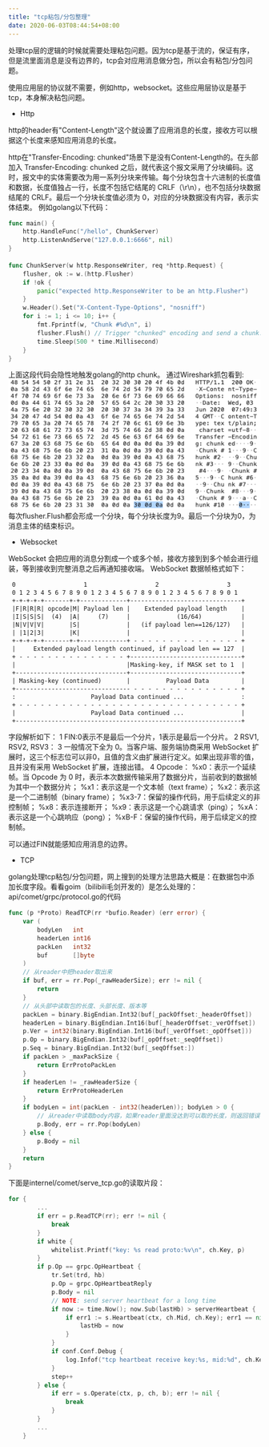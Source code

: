```yaml
---
title: "tcp粘包/分包整理"
date: 2020-06-03T08:44:54+08:00
---
```


处理tcp层的逻辑的时候就需要处理粘包问题。因为tcp是基于流的，保证有序，但是流里面消息是没有边界的，tcp会对应用消息做分包，所以会有粘包/分包问题。

使用应用层的协议就不需要，例如http，websocket。这些应用层协议是基于tcp，本身解决粘包问题。

* Http

http的header有"Content-Length"这个就设置了应用消息的长度，接收方可以根据这个长度来感知应用消息的长度。

http在"Transfer-Encoding: chunked"场景下是没有Content-Length的。在头部加入 Transfer-Encoding: chunked 之后，就代表这个报文采用了分块编码。这时，报文中的实体需要改为用一系列分块来传输。每个分块包含十六进制的长度值和数据，长度值独占一行，长度不包括它结尾的 CRLF（\r\n），也不包括分块数据结尾的 CRLF。最后一个分块长度值必须为 0，对应的分块数据没有内容，表示实体结束。
例如golang以下代码：
```go
func main() {
	http.HandleFunc("/hello", ChunkServer)
	http.ListenAndServe("127.0.0.1:6666", nil)
}

func ChunkServer(w http.ResponseWriter, req *http.Request) {
	flusher, ok := w.(http.Flusher)
	if !ok {
		panic("expected http.ResponseWriter to be an http.Flusher")
	}
	w.Header().Set("X-Content-Type-Options", "nosniff")
	for i := 1; i <= 10; i++ {
		fmt.Fprintf(w, "Chunk #%d\n", i)
		flusher.Flush() // Trigger "chunked" encoding and send a chunk...
		time.Sleep(500 * time.Millisecond)
	}
}
```
上面这段代码会隐性地触发golang的http chunk。
通过Wireshark抓包看到:
![1](WX20200603-155458.png)
每次flusher.Flush都会形成一个分块，每个分块长度为9。最后一个分块为0，为消息主体的结束标识。

* Websocket

WebSocket 会把应用的消息分割成一个或多个帧，接收方接到到多个帧会进行组装，等到接收到完整消息之后再通知接收端。
WebSocket 数据帧格式如下：
```
 0                   1                   2                   3
 0 1 2 3 4 5 6 7 8 9 0 1 2 3 4 5 6 7 8 9 0 1 2 3 4 5 6 7 8 9 0 1
 +-+-+-+-+-------+-+-------------+-------------------------------+
 |F|R|R|R| opcode|M| Payload len |    Extended payload length    |
 |I|S|S|S|  (4)  |A|     (7)     |             (16/64)           |
 |N|V|V|V|       |S|             |   (if payload len==126/127)   |
 | |1|2|3|       |K|             |                               |
 +-+-+-+-+-------+-+-------------+ - - - - - - - - - - - - - - - +
 |     Extended payload length continued, if payload len == 127  |
 + - - - - - - - - - - - - - - - +-------------------------------+
 |                               |Masking-key, if MASK set to 1  |
 +-------------------------------+-------------------------------+
 | Masking-key (continued)       |          Payload Data         |
 +-------------------------------- - - - - - - - - - - - - - - - +
 :                     Payload Data continued ...                :
 + - - - - - - - - - - - - - - - - - - - - - - - - - - - - - - - +
 |                     Payload Data continued ...                |
 +---------------------------------------------------------------+
```
字段解析如下：
1 FIN:0表示不是最后一个分片，1表示是最后一个分片。
2 RSV1, RSV2, RSV3：
3 一般情况下全为 0。当客户端、服务端协商采用 WebSocket 扩展时，这三个标志位可以非0，且值的含义由扩展进行定义。如果出现非零的值，且并没有采用 WebSocket 扩展，连接出错。
4 Opcode：
        %x0：表示一个延续帧。当 Opcode 为 0 时，表示本次数据传输采用了数据分片，当前收到的数据帧为其中一个数据分片；
        %x1：表示这是一个文本帧（text frame）；
        %x2：表示这是一个二进制帧（binary frame）；
        %x3-7：保留的操作代码，用于后续定义的非控制帧；
        %x8：表示连接断开；
        %x9：表示这是一个心跳请求（ping）；
        %xA：表示这是一个心跳响应（pong）；
        %xB-F：保留的操作代码，用于后续定义的控制帧。

可以通过FIN就能感知应用消息的边界。

* TCP

golang处理tcp粘包/分包问题，网上搜到的处理方法思路大概是：在数据包中添加长度字段。看看goim（bilibili毛剑开发的）是怎么处理的：
api/comet/grpc/protocol.go的代码
```go
func (p *Proto) ReadTCP(rr *bufio.Reader) (err error) {
	var (
		bodyLen   int
		headerLen int16
		packLen   int32
		buf       []byte
	)
    // 从reader中把header取出来
	if buf, err = rr.Pop(_rawHeaderSize); err != nil {
		return
	}
    // 从头部中读取包的长度、头部长度、版本等
	packLen = binary.BigEndian.Int32(buf[_packOffset:_headerOffset])
	headerLen = binary.BigEndian.Int16(buf[_headerOffset:_verOffset])
	p.Ver = int32(binary.BigEndian.Int16(buf[_verOffset:_opOffset]))
	p.Op = binary.BigEndian.Int32(buf[_opOffset:_seqOffset])
	p.Seq = binary.BigEndian.Int32(buf[_seqOffset:])
	if packLen > _maxPackSize {
		return ErrProtoPackLen
	}
	if headerLen != _rawHeaderSize {
		return ErrProtoHeaderLen
	}
	if bodyLen = int(packLen - int32(headerLen)); bodyLen > 0 {
        // 从reader中读取body内容，如果reader里面没达到可以取的长度，则返回错误
		p.Body, err = rr.Pop(bodyLen)
	} else {
		p.Body = nil
	}
	return
}
```
下面是internel/comet/serve_tcp.go的读取片段：
```go
for {
		...
		if err = p.ReadTCP(rr); err != nil {
			break
		}
		if white {
			whitelist.Printf("key: %s read proto:%v\n", ch.Key, p)
		}
		if p.Op == grpc.OpHeartbeat {
			tr.Set(trd, hb)
			p.Op = grpc.OpHeartbeatReply
			p.Body = nil
			// NOTE: send server heartbeat for a long time
			if now := time.Now(); now.Sub(lastHb) > serverHeartbeat {
				if err1 := s.Heartbeat(ctx, ch.Mid, ch.Key); err1 == nil {
					lastHb = now
				}
			}
			if conf.Conf.Debug {
				log.Infof("tcp heartbeat receive key:%s, mid:%d", ch.Key, ch.Mid)
			}
			step++
		} else {
			if err = s.Operate(ctx, p, ch, b); err != nil {
				break
			}
		}
		...
	}
```